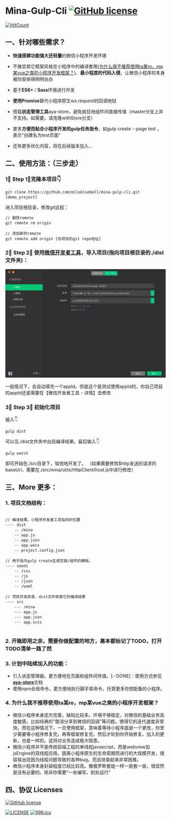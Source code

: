 # Mina-Gulp-Cli [![GitHub license](https://img.shields.io/badge/license-MIT-blue.svg)](https://github.com/milobluebell/mina-gulp-cli/blob/master/LICENSE)
[![HitCount](http://hits.dwyl.io/milobluebell/mina-gulp-cli.svg)](http://hits.dwyl.io/milobluebell/mina-gulp-cli)

## 一、针对哪些需求？

* **快速搭建功能强大还轻量**的微信小程序开发环境
  
* 不推崇其它框架风格在小程序中的编译套用[(为什么我不推荐使用ta某ro，mp某vue之类的小程序开发框架？)](https://github.com/milobluebell/mina-gulp-cli#4-%E4%B8%BA%E4%BB%80%E4%B9%88%E6%88%91%E4%B8%8D%E6%8E%A8%E8%8D%90%E4%BD%BF%E7%94%A8ta%E6%9F%90romp%E6%9F%90vue%E4%B9%8B%E7%B1%BB%E7%9A%84%E5%B0%8F%E7%A8%8B%E5%BA%8F%E5%BC%80%E5%8F%91%E6%A1%86%E6%9E%B6)、**最小程度的代码入侵**，让微信小程序的本身被你安排得明明白白
  
* 基于**ES6+** / **Sass**环境进行开发
  
* **使用Promise**替代小程序原生wx.request的回调地狱

* 搭载**状态管理工具**aya-store，避免疯狂地组件间直接传值（master分支上并不支持。如需要，请克隆withStore分支）
  
* 更多**方便而贴合小程序开发的gulp任务指令**，如gulp create --page test ，表示"创建名为test页面"
  
* 还有更多优化内容，将在后续版本加入...



## 二、使用方法：（三步走）

### 1⃣️ Step 1：克隆本项目👇
```
git clone https://github.com/milobluebell/mina-gulp-cli.git [demo_project]
```
进入项目根目录，修改git远程：
```
// 删除remote
git remote rm origin

// 添加新的remote
git remote add origin [你项目的git repo地址]
```

### 2⃣️ Step 2： 使用[微信开发者工具](https://developers.weixin.qq.com/miniprogram/dev/devtools/download.html)，导入项目(指向项目根目录的./dist文件夹)： 
![Image text](https://raw.githubusercontent.com/milobluebell/imgs-repo/master/img/intro-pic.png)

一般情况下，会自动填充一个appId。但是这个是测试使用appId的，你自己项目的appId还是需要在【微信开发者工具 - 详情】去修改

### 3⃣️ Step 3： 初始化项目
输入👇
```
gulp dist
```
可以见./dist文件夹中出现编译结果。最后输入👇
```
gulp watch
```
即可开始在./src目录下，愉悦地开发了。
（如果需要修改$http发送的请求的baseUrl，需要在./src/mina/utils/HttpClient/host.js中进行修改）



## 三、More 更多：

### 1. 项目文档结构：
```

// 编译结果。小程序开发者工具指向的位置
---- dist                            
    -- /mina
    -- app.js
    -- app.json
    -- app.wxss
    -- project.config.json

// 用于指令gulp create生成页面/组件的模板。
---- seeds
    -- /css
    -- /js
    -- /json
    -- /wxml

// 项目开发目录，dist文件即是它的编译结果
---- src
    --- /mina
    --- app.js
    --- app.json
    --- app.scss
    
```


### 2. 开箱即用之余，需要你做配置的地方，基本都标记了TODO，打开TODO清单一路了然

### 3. 计划中陆续加入的功能：
* 引入状态管理器，更方便地在页面和组件间传值。[✅DONE]：使用方式参见[**aya-store**](https://github.com/milobluebell/aya-store)文档
* 使用npm全局命令，更方便地执行脚手架命令，托管更多你想配备的小程序。


### 4. 为什么我不推荐使用ta某ro，mp某vue之类的小程序开发框架？
* 微信小程序本身还欠完善，缺陷比较多。环境不够稳定，对微信的基础业务高度敏感。比如经典的"取消分享到微信的回调"等问题。使得它的迭代速度非常快，而在这种情况下，一旦使用框架，意味着等待小程序底层一个更改，你至少需要等小程序修复完，再等框架修复完，然后才轮到你开始修复。加入的更新，也是一样的。这将对业务造成极大隐患。
* 微信小程序并不是传统前端工程的单线程javascript，而是webview加jsEngine的双线程应用。跳离小程序原生的生命周期而进行的大规模开发，很容易出现因为线程问题导致的各种bug，而且排查起来非常困难。
* 微信小程序本身封装程度已经比较高。像俄罗斯套娃一样一层套一层，很显然是没有必要的。除非你需要"一处编写，到处运行"



## 四、协议 Licenses

[![GitHub license](https://img.shields.io/badge/license-MIT-blue.svg)](https://github.com/milobluebell/mina-gulp-cli/blob/master/LICENSE)


[![LICENSE](https://img.shields.io/badge/license-NPL%20(The%20996%20Prohibited%20License)-blue.svg)](https://github.com/996icu/996.ICU/blob/master/LICENSE)
[![996.icu](https://img.shields.io/badge/link-996.icu-red.svg)](https://996.icu)

